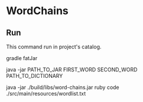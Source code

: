 # WordChains
## Run
This command run in project's catalog. 

gradle fatJar

java -jar PATH_TO_JAR FIRST_WORD SECOND_WORD PATH_TO_DICTIONARY

java -jar ./build/libs/word-chains.jar ruby code ./src/main/resources/wordlist.txt
